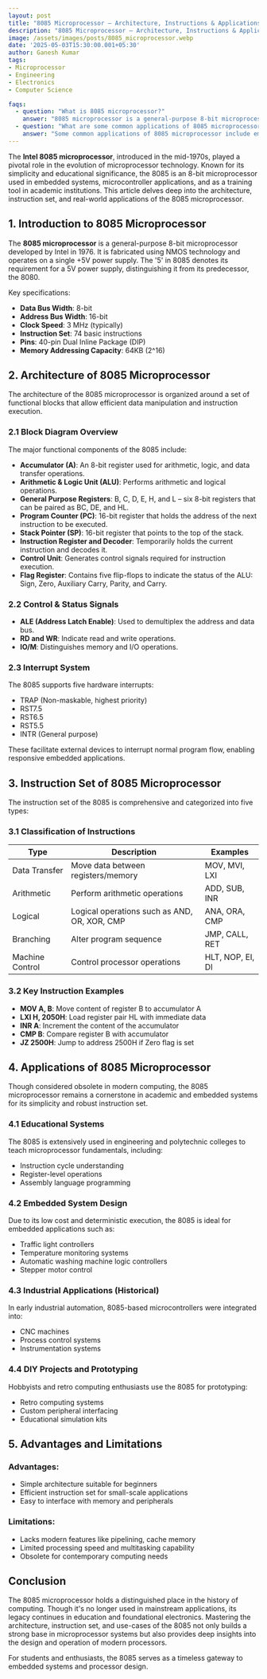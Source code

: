 ```yaml
---
layout: post
title: "8085 Microprocessor – Architecture, Instructions & Applications"
description: "8085 Microprocessor – Architecture, Instructions & Applications"
image: /assets/images/posts/8085_microprocessor.webp
date: '2025-05-03T15:30:00.001+05:30'
author: Ganesh Kumar
tags:
- Microprocessor
- Engineering
- Electronics
- Computer Science

faqs:
  - question: "What is 8085 microprocessor?"
    answer: "8085 microprocessor is a general-purpose 8-bit microprocessor developed by Intel in 1976. It is fabricated using NMOS technology and operates on a single +5V power supply. The '5' in 8085 denotes its requirement for a 5V power supply, distinguishing it from its predecessor, the 8080."
  - question: "What are some common applications of 8085 microprocessor?"
    answer: "Some common applications of 8085 microprocessor include embedded systems, microcontroller applications, and as a training tool in academic institutions."
---
```


The **Intel 8085 microprocessor**, introduced in the mid-1970s, played a pivotal role in the evolution of microprocessor technology. Known for its simplicity and educational significance, the 8085 is an 8-bit microprocessor used in embedded systems, microcontroller applications, and as a training tool in academic institutions. This article delves deep into the architecture, instruction set, and real-world applications of the 8085 microprocessor.


## 1. Introduction to 8085 Microprocessor

The **8085 microprocessor** is a general-purpose 8-bit microprocessor developed by Intel in 1976. It is fabricated using NMOS technology and operates on a single +5V power supply. The '5' in 8085 denotes its requirement for a 5V power supply, distinguishing it from its predecessor, the 8080.

Key specifications:

* **Data Bus Width**: 8-bit
* **Address Bus Width**: 16-bit
* **Clock Speed**: 3 MHz (typically)
* **Instruction Set**: 74 basic instructions
* **Pins**: 40-pin Dual Inline Package (DIP)
* **Memory Addressing Capacity**: 64KB (2^16)

 

## 2. Architecture of 8085 Microprocessor

The architecture of the 8085 microprocessor is organized around a set of functional blocks that allow efficient data manipulation and instruction execution.

### 2.1 Block Diagram Overview

The major functional components of the 8085 include:

* **Accumulator (A)**: An 8-bit register used for arithmetic, logic, and data transfer operations.
* **Arithmetic & Logic Unit (ALU)**: Performs arithmetic and logical operations.
* **General Purpose Registers**: B, C, D, E, H, and L – six 8-bit registers that can be paired as BC, DE, and HL.
* **Program Counter (PC)**: 16-bit register that holds the address of the next instruction to be executed.
* **Stack Pointer (SP)**: 16-bit register that points to the top of the stack.
* **Instruction Register and Decoder**: Temporarily holds the current instruction and decodes it.
* **Control Unit**: Generates control signals required for instruction execution.
* **Flag Register**: Contains five flip-flops to indicate the status of the ALU: Sign, Zero, Auxiliary Carry, Parity, and Carry.

### 2.2 Control & Status Signals

* **ALE (Address Latch Enable)**: Used to demultiplex the address and data bus.
* **RD and WR**: Indicate read and write operations.
* **IO/M**: Distinguishes memory and I/O operations.

### 2.3 Interrupt System

The 8085 supports five hardware interrupts:

* TRAP (Non-maskable, highest priority)
* RST7.5
* RST6.5
* RST5.5
* INTR (General purpose)

These facilitate external devices to interrupt normal program flow, enabling responsive embedded applications.

 

## 3. Instruction Set of 8085 Microprocessor

The instruction set of the 8085 is comprehensive and categorized into five types:

### 3.1 Classification of Instructions

| Type            | Description                                  | Examples         |
| --------------- | -------------------------------------------- | ---------------- |
| Data Transfer   | Move data between registers/memory           | MOV, MVI, LXI    |
| Arithmetic      | Perform arithmetic operations                | ADD, SUB, INR    |
| Logical         | Logical operations such as AND, OR, XOR, CMP | ANA, ORA, CMP    |
| Branching       | Alter program sequence                       | JMP, CALL, RET   |
| Machine Control | Control processor operations                 | HLT, NOP, EI, DI |

### 3.2 Key Instruction Examples

* **MOV A, B**: Move content of register B to accumulator A
* **LXI H, 2050H**: Load register pair HL with immediate data
* **INR A**: Increment the content of the accumulator
* **CMP B**: Compare register B with accumulator
* **JZ 2500H**: Jump to address 2500H if Zero flag is set

  

## 4. Applications of 8085 Microprocessor

Though considered obsolete in modern computing, the 8085 microprocessor remains a cornerstone in academic and embedded systems for its simplicity and robust instruction set.

### 4.1 Educational Systems

The 8085 is extensively used in engineering and polytechnic colleges to teach microprocessor fundamentals, including:

* Instruction cycle understanding
* Register-level operations
* Assembly language programming

### 4.2 Embedded System Design

Due to its low cost and deterministic execution, the 8085 is ideal for embedded applications such as:

* Traffic light controllers
* Temperature monitoring systems
* Automatic washing machine logic controllers
* Stepper motor control

### 4.3 Industrial Applications (Historical)

In early industrial automation, 8085-based microcontrollers were integrated into:

* CNC machines
* Process control systems
* Instrumentation systems

### 4.4 DIY Projects and Prototyping

Hobbyists and retro computing enthusiasts use the 8085 for prototyping:

* Retro computing systems
* Custom peripheral interfacing
* Educational simulation kits

  

## 5. Advantages and Limitations

### Advantages:

* Simple architecture suitable for beginners
* Efficient instruction set for small-scale applications
* Easy to interface with memory and peripherals

### Limitations:

* Lacks modern features like pipelining, cache memory
* Limited processing speed and multitasking capability
* Obsolete for contemporary computing needs

  

## Conclusion

The 8085 microprocessor holds a distinguished place in the history of computing. Though it's no longer used in mainstream applications, its legacy continues in education and foundational electronics. Mastering the architecture, instruction set, and use-cases of the 8085 not only builds a strong base in microprocessor systems but also provides deep insights into the design and operation of modern processors.

For students and enthusiasts, the 8085 serves as a timeless gateway to embedded systems and processor design.
